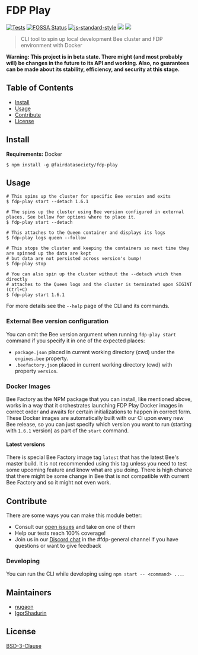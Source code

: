 # FDP Play

[![Tests](https://github.com/fairDataProtocol/fdp-play/actions/workflows/test.yaml/badge.svg)](https://github.com/fairDataProtocol/fdp-play/actions/workflows/test.yaml)
[![FOSSA Status](https://app.fossa.com/api/projects/git%2Bgithub.com%2FfairDataProtocol%2Ffdp-play.svg?type=shield)](https://app.fossa.com/projects/git%2Bgithub.com%fairDataProtocol%fdp-play?ref=badge_shield)
[![js-standard-style](https://img.shields.io/badge/code%20style-standard-brightgreen.svg?style=flat-square)](https://github.com/feross/standard)
![](https://img.shields.io/badge/npm-%3E%3D6.9.0-orange.svg?style=flat-square)
![](https://img.shields.io/badge/Node.js-%3E%3D12.0.0-orange.svg?style=flat-square)

> CLI tool to spin up local development Bee cluster and FDP environment with Docker

**Warning: This project is in beta state. There might (and most probably will) be changes in the future to its API and working. Also, no guarantees can be made about its stability, efficiency, and security at this stage.**

## Table of Contents

- [Install](#install)
- [Usage](#usage)
- [Contribute](#contribute)
- [License](#license)

## Install

**Requirements:** Docker

```shell
$ npm install -g @fairdatasociety/fdp-play
```

## Usage

```shell
# This spins up the cluster for specific Bee version and exits
$ fdp-play start --detach 1.6.1

# The spins up the cluster using Bee version configured in external places. See bellow for options where to place it.
$ fdp-play start --detach

# This attaches to the Queen container and displays its logs
$ fdp-play logs queen --follow

# This stops the cluster and keeping the containers so next time they are spinned up the data are kept
# but data are not persisted across version's bump!
$ fdp-play stop

# You can also spin up the cluster without the --detach which then directly
# attaches to the Queen logs and the cluster is terminated upon SIGINT (Ctrl+C)
$ fdp-play start 1.6.1
```

For more details see the `--help` page of the CLI and its commands.

### External Bee version configuration

You can omit the Bee version argument when running `fdp-play start` command if you specify it in one of the expected places:

 - `package.json` placed in current working directory (cwd) under the `engines.bee` property.
 - `.beefactory.json` placed in current working directory (cwd) with property `version`.

### Docker Images

Bee Factory as the NPM package that you can install, like mentioned above, works in a way that it orchestrates launching FDP Play Docker images
in correct order and awaits for certain initializations to happen in correct form. These Docker images are automatically built with our CI
upon every new Bee release, so you can just specify which version you want to run (starting with `1.6.1` version) as part of the `start` command.

#### Latest versions

There is special Bee Factory image tag `latest` that has the latest Bee's master build.
It is not recommended using this tag unless you need to test some upcoming feature and know what are you doing.
There is high chance that there might be some change in Bee that is not compatible with current Bee Factory and so it might not even work.

## Contribute

There are some ways you can make this module better:

- Consult our [open issues](https://github.com/fairDataProtocol/fdp-play/issues) and take on one of them
- Help our tests reach 100% coverage!
- Join us in our [Discord chat](https://discord.gg/C9DDaJ9v) in the #fdp-general channel if you have questions or want to give feedback

### Developing

You can run the CLI while developing using `npm start -- <command> ...`.

## Maintainers

- [nugaon](https://github.com/nugaon)
- [IgorShadurin](https://github.com/IgorShadurin)

## License

[BSD-3-Clause](./LICENSE)
